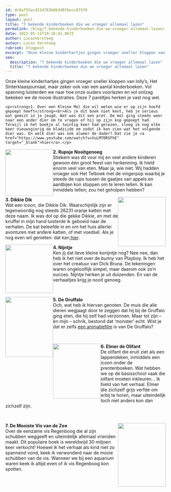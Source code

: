 ```yaml
---
id: dc8af55acd214763b6b3d8fbecc875f0
type: post
layout: post
title: "7 bekende kinderboeken die we vroeger allemaal lazen"
permalink: /blog/7-bekende-kinderboeken-die-we-vroeger-allemaal-lazen/
date: 2022-05-11T19:16:41.067Z
author: LucasVersteeg
auteur: Lucas Versteeg
rubriek: blogpost
excerpt: "Onze kleine kinderhartjes gingen vroeger sneller kloppen van lolly’s, Het Sinterklaasjournaal, maar zeker ook van een aantal kinderboeken. Vol spanning luisterden we naar hoe onze ouders voorlazen en vol ontzag bekeken we de mooie illustraties. Deze 7 pareltjes herken je vast nog wel.  "
seo:
  description: "7 bekende kinderboeken die we vroeger allemaal lazen"
  title: "7 bekende kinderboeken die we vroeger allemaal lazen"
---
```

Onze kleine kinderhartjes gingen vroeger sneller kloppen van lolly’s, Het Sinterklaasjournaal, maar zeker ook van een aantal kinderboeken. Vol spanning luisterden we naar hoe onze ouders voorlazen en vol ontzag bekeken we de mooie illustraties. Deze 7 pareltjes herken je vast nog wel.  

    <p><strong>1. Over een Kleine Mol die wil weten wie er op zijn hoofd gepoept heeft</strong><br>Als je dit boek niet kent, heb je serieus wat gemist in je jeugd. Wat was dit een pret. De mol ging steeds weer naar een ander dier om te vragen of hij op zijn kop gepoept had. Terwijl ik het boekje al twintig keer had gelezen, sloeg ik nog elke keer nieuwsgierig de bladzijde om zodat ik kon zien wat het volgende dier was. En welk dier was ook alweer de dader? Dat zie je <a href="https://www.youtube.com/watch?v=VuLMT0RSFhE" target="_blank">hier</a>.</p>
<p><div class="media media-element-container media-default media-float-left"><div id="file-534000" class="file file-image file-image-png">

        
  
  <div class="content">
    <img height="749" width="766" style="font-size: 13.008px; width: 150px; height: 147px; float: left;" class="media-element file-default" data-delta="1" src="/sites/default/files/rups_0.PNG" alt="">  </div>

  
</div>
</div>
<p><strong>2. Rupsje Nooitgenoeg</strong><br>Stiekem was dit voor mij en veel andere kinderen gewoon één groot feest van herkenning. Ik hield enorm veel van eten. Maar ja, wie niet. Wij hadden vroeger ook Het Telboek met de vingerpop waarbij je steeds de rups tussen de gaatjes van appels en aardbijen kon stoppen om te leren tellen. Ik kan inmiddels tellen; zou het geholpen hebben?</p>
<p><div class="media media-element-container media-default media-float-right"><div id="file-534001" class="file file-image file-image-png">

        
  
  <div class="content">
    <img height="784" width="761" style="font-size: 13.008px; height: 155px; width: 150px; float: right;" class="media-element file-default" data-delta="1" src="/sites/default/files/dikkie%20dik.PNG" alt="">  </div>

  
</div>
</div>
<p><strong>3. Dikkie Dik</strong><br>Wat een icoon, die Dikkie Dik. Waarschijnlijk zijn er tegenwoordig nog steeds 26231 oranje katten met deze naam. Ik was dol op die gekke Dikkie, en met de knuffel in mijn hand luisterde ik geboeid naar de verhalen. De kat beleefde in en om het huis allerlei avonturen met andere katten, of met voedsel. Als je nog even wil genieten: dat kan<a href="https://www.youtube.com/watch?v=-6xFwqIezXU" target="_blank"> hier</a>.</p>
<p><div class="media media-element-container media-default media-float-left"><div id="file-534002" class="file file-image file-image-png">

        
  
  <div class="content">
    <img height="788" width="777" style="height: 152px; width: 150px; float: left;" class="media-element file-default" data-delta="2" src="/sites/default/files/nijtnje.PNG" alt="">  </div>

  
</div>
</div>
<p><strong>4. Nijntje</strong><br>Ken jij dat lieve kleine konijntje nog? Nee nee, dan heb ik het niet over de<em> bunny</em> van Playboy. Ik heb het over het creatuur van Dick Bruna. De tekeningen waren ongelooflijk simpel, maar daarom ook zo’n succes. Nijntje herken je uit duizenden. En van de verhaaltjes krijg je nooit genoeg.</p>
<p> </p>
<p><div class="media media-element-container media-default media-float-left"><div id="file-534003" class="file file-image file-image-png">

        
  
  <div class="content">
    <img height="786" width="623" style="height: 189px; width: 150px; float: left;" class="media-element file-default" data-delta="3" src="/sites/default/files/gruffalo.PNG" alt="">  </div>

  
</div>
</div>
<p><strong>5. De Gruffalo</strong><br>Och, wat heb ik hiervan genoten. De muis die alle dieren wegjaagt door te zeggen dat hij bij de Gruffalo ging eten, die hij zelf had verzonnen. Maar tot zijn – èn mijn – schrik, bestond dat ‘monster’ echt. Wist je dat er zelfs <a href="https://www.youtube.com/watch?v=yHoyg_pwT2w" target="_blank">een animatiefilm</a> is van De Gruffalo?</p>
<p> </p>
<p><div class="media media-element-container media-default media-float-left"><div id="file-534004" class="file file-image file-image-png">

        
  
  <div class="content">
    <img height="782" width="678" style="height: 173px; width: 150px; float: left;" class="media-element file-default" data-delta="4" src="/sites/default/files/elmer.PNG" alt="">  </div>

  
</div>
</div>
<p><strong>6. Elmer de Olifant</strong><br>De olifant die eruit ziet als een lappendeken, inmiddels een icoon onder de prentenboeken. Wat hebben we op de basisschool vaak die olifant moeten inkleuren… Ik hield van het verhaal. Elmer die zichzelf grijs verfde om erbij te horen, maar uiteindelijk toch niet anders kon dan zichzelf zijn. </p>
<p> </p>
<p><div class="media media-element-container media-default media-float-right"><div id="file-534005" class="file file-image file-image-png">

        
  
  <div class="content">
    <img height="727" width="545" style="height: 200px; width: 150px; float: right;" class="media-element file-default" data-delta="5" src="/sites/default/files/mooiste%20vis.PNG" alt="">  </div>

  
</div>
</div>
<p><strong>7. De Mooiste Vis van de Zee</strong><br>Over de eenzame vis Regenboog die al zijn schubben weggeeft en uiteindelijk allemaal vrienden maakt. Dit populaire boek is wereldwijd 30 miljoen keer verkocht! Hoewel ik het verhaal als kind niet zo spannend vond, keek ik verwonderd naar de mooie schubben van de vis. Wanneer we bij een aquarium waren keek ik altijd even of ik vis Regenboog kon spotten.</p>  
